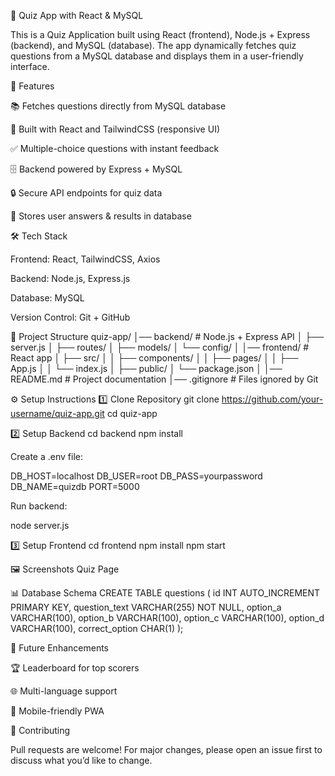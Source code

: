 🎯 Quiz App with React & MySQL

This is a Quiz Application built using React (frontend), Node.js + Express (backend), and MySQL (database).
The app dynamically fetches quiz questions from a MySQL database and displays them in a user-friendly interface.

🚀 Features

📚 Fetches questions directly from MySQL database

🎨 Built with React and TailwindCSS (responsive UI)

✅ Multiple-choice questions with instant feedback

🗄️ Backend powered by Express + MySQL

🔒 Secure API endpoints for quiz data

💾 Stores user answers & results in database

🛠️ Tech Stack

Frontend: React, TailwindCSS, Axios

Backend: Node.js, Express.js

Database: MySQL

Version Control: Git + GitHub

📂 Project Structure
quiz-app/
│── backend/            # Node.js + Express API
│   ├── server.js
│   ├── routes/
│   ├── models/
│   └── config/
│
│── frontend/           # React app
│   ├── src/
│   │   ├── components/
│   │   ├── pages/
│   │   ├── App.js
│   │   └── index.js
│   ├── public/
│   └── package.json
│
│── README.md           # Project documentation
│── .gitignore          # Files ignored by Git

⚙️ Setup Instructions
1️⃣ Clone Repository
git clone https://github.com/your-username/quiz-app.git
cd quiz-app

2️⃣ Setup Backend
cd backend
npm install


Create a .env file:

DB_HOST=localhost
DB_USER=root
DB_PASS=yourpassword
DB_NAME=quizdb
PORT=5000


Run backend:

node server.js

3️⃣ Setup Frontend
cd frontend
npm install
npm start

🖼️ Screenshots
Quiz Page

📊 Database Schema
CREATE TABLE questions (
  id INT AUTO_INCREMENT PRIMARY KEY,
  question_text VARCHAR(255) NOT NULL,
  option_a VARCHAR(100),
  option_b VARCHAR(100),
  option_c VARCHAR(100),
  option_d VARCHAR(100),
  correct_option CHAR(1)
);

🔮 Future Enhancements

🏆 Leaderboard for top scorers

🌐 Multi-language support

📱 Mobile-friendly PWA

🤝 Contributing

Pull requests are welcome! For major changes, please open an issue first to discuss what you’d like to change.
